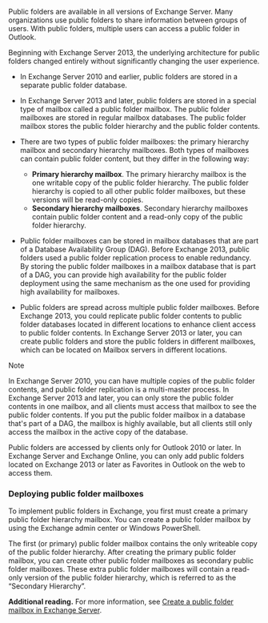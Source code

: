 Public folders are available in all versions of Exchange Server. Many organizations use public folders to share information between groups of users. With public folders, multiple users can access a public folder in Outlook.

Beginning with Exchange Server 2013, the underlying architecture for public folders changed entirely without significantly changing the user experience.

 -  In Exchange Server 2010 and earlier, public folders are stored in a separate public folder database.
 -  In Exchange Server 2013 and later, public folders are stored in a special type of mailbox called a public folder mailbox. The public folder mailboxes are stored in regular mailbox databases. The public folder mailbox stores the public folder hierarchy and the public folder contents.
 -  There are two types of public folder mailboxes: the primary hierarchy mailbox and secondary hierarchy mailboxes. Both types of mailboxes can contain public folder content, but they differ in the following way:
    
     -  **Primary hierarchy mailbox**. The primary hierarchy mailbox is the one writable copy of the public folder hierarchy. The public folder hierarchy is copied to all other public folder mailboxes, but these versions will be read-only copies.
     -  **Secondary hierarchy mailboxes**. Secondary hierarchy mailboxes contain public folder content and a read-only copy of the public folder hierarchy.
 -  Public folder mailboxes can be stored in mailbox databases that are part of a Database Availability Group (DAG). Before Exchange 2013, public folders used a public folder replication process to enable redundancy. By storing the public folder mailboxes in a mailbox database that is part of a DAG, you can provide high availability for the public folder deployment using the same mechanism as the one used for providing high availability for mailboxes.
 -  Public folders are spread across multiple public folder mailboxes. Before Exchange 2013, you could replicate public folder contents to public folder databases located in different locations to enhance client access to public folder contents. In Exchange Server 2013 or later, you can create public folders and store the public folders in different mailboxes, which can be located on Mailbox servers in different locations.

> [!NOTE]
> In Exchange Server 2010, you can have multiple copies of the public folder contents, and public folder replication is a multi-master process. In Exchange Server 2013 and later, you can only store the public folder contents in one mailbox, and all clients must access that mailbox to see the public folder contents. If you put the public folder mailbox in a database that's part of a DAG, the mailbox is highly available, but all clients still only access the mailbox in the active copy of the database.

Public folders are accessed by clients only for Outlook 2010 or later. In Exchange Server and Exchange Online, you can only add public folders located on Exchange 2013 or later as Favorites in Outlook on the web to access them.

### Deploying public folder mailboxes

To implement public folders in Exchange, you first must create a primary public folder hierarchy mailbox. You can create a public folder mailbox by using the Exchange admin center or Windows PowerShell.

The first (or primary) public folder mailbox contains the only writeable copy of the public folder hierarchy. After creating the primary public folder mailbox, you can create other public folder mailboxes as secondary public folder mailboxes. These extra public folder mailboxes will contain a read-only version of the public folder hierarchy, which is referred to as the “Secondary Hierarchy”.

**Additional reading.** For more information, see [Create a public folder mailbox in Exchange Server](/exchange/collaboration/public-folders/create-public-folder-mailboxes?azure-portal=true).
